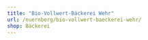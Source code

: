 ```yaml
---
title: "Bio-Vollwert-Bäckerei Wehr"
url: /nuernberg/bio-vollwert-baeckerei-wehr/
shop: Bäckerei
---
```

